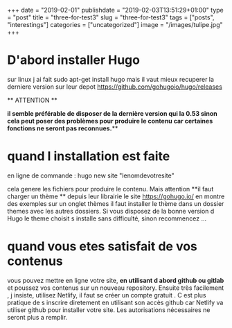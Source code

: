 +++
date = "2019-02-01"
publishdate = "2019-02-03T13:51:29+01:00"
type = "post"
title = "three-for-test3"
slug = "three-for-test3"
tags = ["posts", "interestings"]
categories = ["uncategorized"]
image = "/images/tulipe.jpg"
+++

# D'abord installer Hugo
sur linux j ai fait sudo apt-get install hugo mais il vaut mieux recuperer la derniere version sur leur depot https://github.com/gohugoio/hugo/releases

** ATTENTION **

**il semble préférable de disposer de la dernière version qui la 0.53 sinon cela peut poser des problèmes pour produire le contenu car certaines fonctions ne seront pas reconnues.****

# quand l installation est faite

en ligne de commande : hugo new site "lenomdevotresite"

cela genere les fichiers pour produire le contenu. Mais attention **il faut charger un thème ** depuis leur librairie le site https://gohugo.io/  en montre des exemples sur un onglet thèmes
il faut installer le thème dans un dossier themes avec les autres dossiers. Si vous disposez de la bonne version d Hugo le theme choisit s installe sans difficulté, sinon recommencez ...

# quand vous etes satisfait de vos contenus

vous pouvez mettre en ligne votre site, **en utilisant d abord github ou gitlab** et poussez vos contenus sur un nouveau repository. Ensuite très facilement , j insiste, utilisez Netlify, il faut se créer un compte gratuit . C est plus pratique de s inscrire diretement en utilisant son accès github car Netlify va utiliser github pour installer votre site. Les autorisations nécessaires ne seront plus a remplir.
